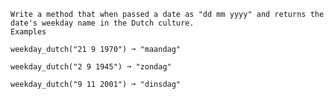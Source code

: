     Write a method that when passed a date as "dd mm yyyy" and returns the date's weekday name in the Dutch culture.
    Examples

    weekday_dutch("21 9 1970") ➞ "maandag"

    weekday_dutch("2 9 1945") ➞ "zondag"

    weekday_dutch("9 11 2001") ➞ "dinsdag"